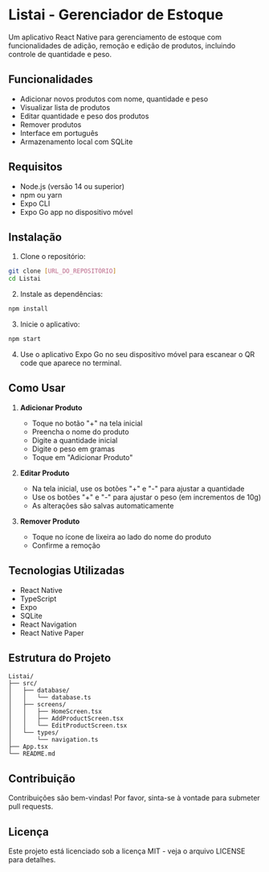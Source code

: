 # Listai - Gerenciador de Estoque

Um aplicativo React Native para gerenciamento de estoque com funcionalidades de adição, remoção e edição de produtos, incluindo controle de quantidade e peso.

## Funcionalidades

- Adicionar novos produtos com nome, quantidade e peso
- Visualizar lista de produtos
- Editar quantidade e peso dos produtos
- Remover produtos
- Interface em português
- Armazenamento local com SQLite

## Requisitos

- Node.js (versão 14 ou superior)
- npm ou yarn
- Expo CLI
- Expo Go app no dispositivo móvel

## Instalação

1. Clone o repositório:
```bash
git clone [URL_DO_REPOSITÓRIO]
cd Listai
```

2. Instale as dependências:
```bash
npm install
```

3. Inicie o aplicativo:
```bash
npm start
```

4. Use o aplicativo Expo Go no seu dispositivo móvel para escanear o QR code que aparece no terminal.

## Como Usar

1. **Adicionar Produto**
   - Toque no botão "+" na tela inicial
   - Preencha o nome do produto
   - Digite a quantidade inicial
   - Digite o peso em gramas
   - Toque em "Adicionar Produto"

2. **Editar Produto**
   - Na tela inicial, use os botões "+" e "-" para ajustar a quantidade
   - Use os botões "+" e "-" para ajustar o peso (em incrementos de 10g)
   - As alterações são salvas automaticamente

3. **Remover Produto**
   - Toque no ícone de lixeira ao lado do nome do produto
   - Confirme a remoção

## Tecnologias Utilizadas

- React Native
- TypeScript
- Expo
- SQLite
- React Navigation
- React Native Paper

## Estrutura do Projeto

```
Listai/
├── src/
│   ├── database/
│   │   └── database.ts
│   ├── screens/
│   │   ├── HomeScreen.tsx
│   │   ├── AddProductScreen.tsx
│   │   └── EditProductScreen.tsx
│   └── types/
│       └── navigation.ts
├── App.tsx
└── README.md
```

## Contribuição

Contribuições são bem-vindas! Por favor, sinta-se à vontade para submeter pull requests.

## Licença

Este projeto está licenciado sob a licença MIT - veja o arquivo LICENSE para detalhes.

